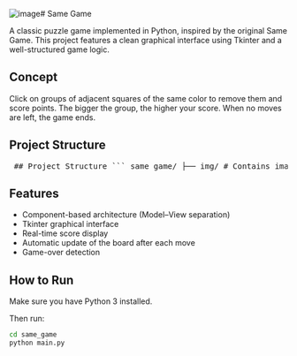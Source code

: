 ![image](https://github.com/user-attachments/assets/3e905ce1-48a2-4c79-9393-f60f3352b00b)# Same Game

A classic puzzle game implemented in Python, inspired by the original Same Game. This project features a clean graphical interface using Tkinter and a well-structured game logic.

## Concept

Click on groups of adjacent squares of the same color to remove them and score points. The bigger the group, the higher your score. When no moves are left, the game ends.

## Project Structure

<pre> ## Project Structure ``` same_game/ ├── img/ # Contains image assets used in the GUI ├── main.py # Launches the game ├── modele.py # Contains game logic (model) ├── vue.py # Manages the graphical interface (view) ├── testercode.py # Optional test/debugging script ``` </pre>


## Features

- Component-based architecture (Model–View separation)
- Tkinter graphical interface
- Real-time score display
- Automatic update of the board after each move
- Game-over detection

## How to Run

Make sure you have Python 3 installed.

Then run:

```bash
cd same_game
python main.py
